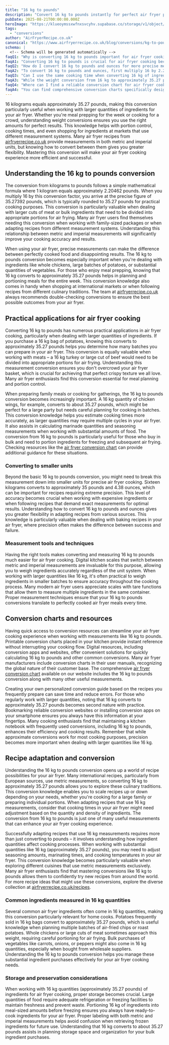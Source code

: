 ```yaml
---
title: "16 kg to pounds"
description: "Convert 16 kg to pounds instantly for perfect air fryer portions. Get accurate measurements and cooking tips for better results every time."
pubDate: 2025-08-21T00:00:00.000Z
heroImage: "https://klueoymssxwfnxsvcyhv.supabase.co/storage/v1/object/public/Shmucket/16-kg-to-pounds-f701a.webp"
tags:
  - "conversions"
author: "AirFryerRecipe.co.uk"
canonical: "https://www.airfryerrecipe.co.uk/blog/conversions/kg-to-pounds/16-kg-to-pounds-f701a"
schema: |
  <!-- Schema will be generated automatically -->
faqQ1: "Why is converting 16 kg to pounds important for air fryer cooking?"
faqA1: "Converting 16 kg to pounds is crucial for air fryer cooking because it helps with accurate portion control and cooking time calculations. Many air fryer recipes provide measurements in both metric and imperial units, but understanding the conversion ensures you use the right amounts for perfect results. This knowledge becomes particularly important when working with larger quantities of ingredients or when adapting recipes from different measurement systems."
faqQ2: "How do I convert 16 kg to pounds and ounces for more precise measurements?"
faqA2: "To convert 16 kg to pounds and ounces, first multiply 16 by 2.20462 to get approximately 35.27392 pounds. The whole number is 35 pounds, and to find the ounces, multiply the decimal portion (0.27392) by 16, giving you about 4.38 ounces. This level of precision is especially useful when working with expensive ingredients or following recipes that require exact measurements for optimal air fryer results."
faqQ3: "Can I use the same cooking time when converting 16 kg of ingredients to pounds for air frying?"
faqA3: "While the weight conversion from 16 kg to approximately 35.27 pounds is mathematically accurate, cooking times in your air fryer may need adjustment based on how you portion the ingredients. Larger quantities may require cooking in batches or slightly increased cooking times to ensure thorough cooking. Always check for doneness using a meat thermometer for meats or visual cues for vegetables, regardless of the weight conversion."
faqQ4: "Where can I find a reliable conversion chart for air fryer cooking measurements?"
faqA4: "You can find comprehensive conversion charts specifically designed for air fryer cooking on reputable cooking websites and resources. Many air fryer manufacturers include conversion charts in their user manuals, and numerous cooking websites offer printable versions for kitchen reference. For accurate and air fryer-specific conversions, visit the conversion chart section at airfryerrecipe.co.uk/air-fryer-conversion-chart, which includes the 16 kg to pounds conversion along with other useful measurements."
---
```

<p>16 kilograms equals approximately 35.27 pounds, making this conversion particularly useful when working with larger quantities of ingredients for your air fryer. Whether you're meal prepping for the week or cooking for a crowd, understanding weight conversions ensures you use the right amounts for perfect results. This knowledge helps with portion control, cooking times, and even shopping for ingredients at markets that use different measurement systems. Many air fryer recipes from <a href="https://www.airfryerrecipe.co.uk/">airfryerrecipe.co.uk</a> provide measurements in both metric and imperial units, but knowing how to convert between them gives you greater flexibility. Mastering this conversion will make your air fryer cooking experience more efficient and successful.</p>

<h2>Understanding the 16 kg to pounds conversion</h2>
<p>The conversion from kilograms to pounds follows a simple mathematical formula where 1 kilogram equals approximately 2.20462 pounds. When you multiply 16 by this conversion factor, you arrive at the precise figure of 35.27392 pounds, which is typically rounded to 35.27 pounds for practical cooking purposes. This conversion is particularly valuable when dealing with larger cuts of meat or bulk ingredients that need to be divided into appropriate portions for air frying. Many air fryer users find themselves needing this conversion when working with family-sized packages or when adapting recipes from different measurement systems. Understanding this relationship between metric and imperial measurements will significantly improve your cooking accuracy and results.</p>

<p>When using your air fryer, precise measurements can make the difference between perfectly cooked food and disappointing results. The 16 kg to pounds conversion becomes especially important when you're dealing with ingredients like whole chickens, large batches of potatoes, or substantial quantities of vegetables. For those who enjoy meal prepping, knowing that 16 kg converts to approximately 35.27 pounds helps in planning and portioning meals for the entire week. This conversion knowledge also comes in handy when shopping at international markets or when following recipes from different culinary traditions. The team at <a href="https://www.airfryerrecipe.co.uk/">airfryerrecipe.co.uk</a> always recommends double-checking conversions to ensure the best possible outcomes from your air fryer.</p>

<h2>Practical applications for air fryer cooking</h2>
<p>Converting 16 kg to pounds has numerous practical applications in air fryer cooking, particularly when dealing with larger quantities of ingredients. If you purchase a 16 kg bag of potatoes, knowing this converts to approximately 35.27 pounds helps you determine how many batches you can prepare in your air fryer. This conversion is equally valuable when working with meats – a 16 kg turkey or large cut of beef would need to be divided into appropriate portions for air frying. Understanding this measurement conversion ensures you don't overcrowd your air fryer basket, which is crucial for achieving that perfect crispy texture we all love. Many air fryer enthusiasts find this conversion essential for meal planning and portion control.</p>

<p>When preparing family meals or cooking for gatherings, the 16 kg to pounds conversion becomes increasingly important. A 16 kg quantity of chicken wings, for example, converts to about 35.27 pounds, which might be perfect for a large party but needs careful planning for cooking in batches. This conversion knowledge helps you estimate cooking times more accurately, as larger quantities may require multiple cycles in your air fryer. It also assists in calculating marinade quantities and seasoning measurements when working with substantial amounts of food. The conversion from 16 kg to pounds is particularly useful for those who buy in bulk and need to portion ingredients for freezing and subsequent air frying. Checking resources like the <a href="https://www.airfryerrecipe.co.uk/air-fryer-conversion-chart">air fryer conversion chart</a> can provide additional guidance for these situations.</p>

<h3>Converting to smaller units</h3>
<p>Beyond the basic 16 kg to pounds conversion, you might need to break this measurement down into smaller units for precise air fryer cooking. Sixteen kilograms converts to approximately 35 pounds and 4.38 ounces, which can be important for recipes requiring extreme precision. This level of accuracy becomes crucial when working with expensive ingredients or when following recipes that demand exact measurements for optimal results. Understanding how to convert 16 kg to pounds and ounces gives you greater flexibility in adapting recipes from various sources. This knowledge is particularly valuable when dealing with baking recipes in your air fryer, where precision often makes the difference between success and failure.</p>

<h3>Measurement tools and techniques</h3>
<p>Having the right tools makes converting and measuring 16 kg to pounds much easier for air fryer cooking. Digital kitchen scales that switch between metric and imperial measurements are invaluable for this purpose, allowing you to weigh ingredients accurately regardless of the unit system. When working with larger quantities like 16 kg, it's often practical to weigh ingredients in smaller batches to ensure accuracy throughout the cooking process. Many modern air fryer users appreciate scales with tare functions that allow them to measure multiple ingredients in the same container. Proper measurement techniques ensure that your 16 kg to pounds conversions translate to perfectly cooked air fryer meals every time.</p>

<h2>Conversion charts and resources</h2>
<p>Having quick access to conversion resources can streamline your air fryer cooking experience when working with measurements like 16 kg to pounds. Printable conversion charts placed in your kitchen provide instant reference without interrupting your cooking flow. Digital resources, including conversion apps and websites, offer convenient solutions for quickly calculating 16 kg to pounds and other common conversions. Many air fryer manufacturers include conversion charts in their user manuals, recognizing the global nature of their customer base. The comprehensive <a href="https://www.airfryerrecipe.co.uk/air-fryer-conversion-chart">air fryer conversion chart</a> available on our website includes the 16 kg to pounds conversion along with many other useful measurements.</p>

<p>Creating your own personalized conversion guide based on the recipes you frequently prepare can save time and reduce errors. For those who regularly work with larger quantities, noting that 16 kg converts to approximately 35.27 pounds becomes second nature with practice. Bookmarking reliable conversion websites or installing conversion apps on your smartphone ensures you always have this information at your fingertips. Many cooking enthusiasts find that maintaining a kitchen notebook with frequently used conversions, including 16 kg to pounds, enhances their efficiency and cooking results. Remember that while approximate conversions work for most cooking purposes, precision becomes more important when dealing with larger quantities like 16 kg.</p>

<h2>Recipe adaptation and conversion</h2>
<p>Understanding the 16 kg to pounds conversion opens up a world of recipe possibilities for your air fryer. Many international recipes, particularly from European sources, use metric measurements, so converting 16 kg to approximately 35.27 pounds allows you to explore these culinary traditions. This conversion knowledge enables you to scale recipes up or down depending on your needs, whether you're cooking for a large family or preparing individual portions. When adapting recipes that use 16 kg measurements, consider that cooking times in your air fryer might need adjustment based on the quantity and density of ingredients. The conversion from 16 kg to pounds is just one of many useful measurements that can enhance your air fryer cooking experience.</p>

<p>Successfully adapting recipes that use 16 kg measurements requires more than just converting to pounds – it involves understanding how ingredient quantities affect cooking processes. When working with substantial quantities like 16 kg (approximately 35.27 pounds), you may need to adjust seasoning amounts, marinating times, and cooking temperatures in your air fryer. This conversion knowledge becomes particularly valuable when exploring different cuisines that use metric measurements exclusively. Many air fryer enthusiasts find that mastering conversions like 16 kg to pounds allows them to confidently try new recipes from around the world. For more recipe ideas that might use these conversions, explore the diverse collection at <a href="https://www.airfryerrecipe.co.uk/recipes">airfryerrecipe.co.uk/recipes</a>.</p>

<h3>Common ingredients measured in 16 kg quantities</h3>
<p>Several common air fryer ingredients often come in 16 kg quantities, making this conversion particularly relevant for home cooks. Potatoes frequently sold in 16 kg bags convert to approximately 35.27 pounds, which is useful knowledge when planning multiple batches of air-fried chips or roast potatoes. Whole chickens or large cuts of meat sometimes approach this weight, requiring careful portioning for air frying. Bulk purchases of vegetables like carrots, onions, or peppers might also come in 16 kg quantities, especially when bought from wholesale suppliers. Understanding the 16 kg to pounds conversion helps you manage these substantial ingredient purchases effectively for your air fryer cooking needs.</p>

<h3>Storage and preservation considerations</h3>
<p>When working with 16 kg quantities (approximately 35.27 pounds) of ingredients for air fryer cooking, proper storage becomes crucial. Large quantities of food require adequate refrigeration or freezing facilities to maintain freshness and prevent waste. Portioning 16 kg of ingredients into meal-sized amounts before freezing ensures you always have ready-to-cook ingredients for your air fryer. Proper labeling with both metric and imperial measurements helps avoid confusion when retrieving frozen ingredients for future use. Understanding that 16 kg converts to about 35.27 pounds assists in planning storage space and organization for your bulk ingredient purchases.</p>
